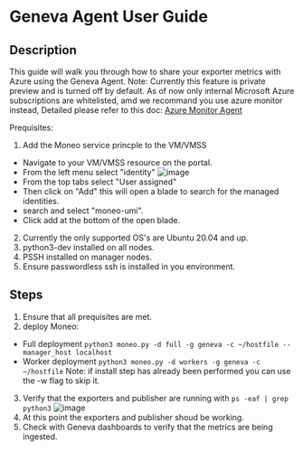 Geneva Agent User Guide
=====
Description
-----
This guide will walk you through how to share your exporter metrics with Azure using the Geneva Agent.
Note: Currently this feature is private preview and is turned off by default. As of now only internal Microsoft Azure subscriptions are whitelisted, amd we recommand you use azure monitor instead, Detailed please refer to this doc: [Azure Monitor Agent](AzureMonitorAgent.md)

Prequisites:
1. Add the Moneo service princple to the VM/VMSS
  - Navigate to your VM/VMSS resource on the portal.
  - From the left menu select "identity" ![image](https://user-images.githubusercontent.com/70273488/227347854-89a1fbaa-d9ca-4694-97fa-cac2fd59ea6f.png)
  - From the top tabs select "User assigned"
  - Then click on "Add" this will open a blade to search for the managed identities.
  - search and select "moneo-umi".
  - Click add at the bottom of the open blade.
2. Currently the only supported OS's are Ubuntu 20.04 and up.
3. python3-dev installed on all nodes.
4. PSSH installed on manager nodes.
5. Ensure passwordless ssh is installed in you environment.

Steps
-----
1. Ensure that all prequisites are met.
2. deploy Moneo:
  - Full deployment ```python3 moneo.py -d full -g geneva -c ~/hostfile --manager_host localhost```
  - Worker deployment ```python3 moneo.py -d workers -g geneva -c ~/hostfile```
  Note: if install step has already been performed you can use the -w flag to skip it.
3. Verify that the exporters and publisher are running with ```ps -eaf | grep python3```
    ![image](https://user-images.githubusercontent.com/70273488/227356884-df1fbc1d-40d1-445c-95c8-756c93df5c10.png)
4. At this point the exporters and publisher shoud be working.
5. Check with Geneva dashboards to verify that the metrics are being ingested.
